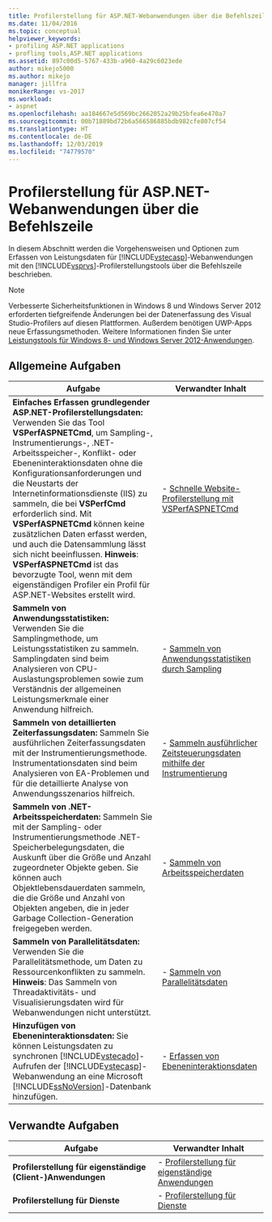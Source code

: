 ```yaml
---
title: Profilerstellung für ASP.NET-Webanwendungen über die Befehlszeile | Microsoft-Dokumentation
ms.date: 11/04/2016
ms.topic: conceptual
helpviewer_keywords:
- profiling ASP.NET applications
- profling tools,ASP.NET applications
ms.assetid: 897c00d5-5767-433b-a960-4a29c6023ede
author: mikejo5000
ms.author: mikejo
manager: jillfra
monikerRange: vs-2017
ms.workload:
- aspnet
ms.openlocfilehash: aa184667e5d569bc2662052a29b25bfea6e470a7
ms.sourcegitcommit: 00b71889bd72b6a566586885bdb982cfe807cf54
ms.translationtype: HT
ms.contentlocale: de-DE
ms.lasthandoff: 12/03/2019
ms.locfileid: "74779570"
---
```

# <a name="command-line-profiling-of-aspnet-web-applications"></a>Profilerstellung für ASP.NET-Webanwendungen über die Befehlszeile
In diesem Abschnitt werden die Vorgehensweisen und Optionen zum Erfassen von Leistungsdaten für [!INCLUDE[vstecasp](../code-quality/includes/vstecasp_md.md)]-Webanwendungen mit den [!INCLUDE[vsprvs](../code-quality/includes/vsprvs_md.md)]-Profilerstellungstools über die Befehlszeile beschrieben.

> [!NOTE]
> Verbesserte Sicherheitsfunktionen in Windows 8 und Windows Server 2012 erforderten tiefgreifende Änderungen bei der Datenerfassung des Visual Studio-Profilers auf diesen Plattformen. Außerdem benötigen UWP-Apps neue Erfassungsmethoden. Weitere Informationen finden Sie unter [Leistungstools für Windows 8- und Windows Server 2012-Anwendungen](../profiling/performance-tools-on-windows-8-and-windows-server-2012-applications.md).

## <a name="common-tasks"></a>Allgemeine Aufgaben

| Aufgabe | Verwandter Inhalt |
| - | - |
| **Einfaches Erfassen grundlegender ASP.NET-Profilerstellungsdaten:** Verwenden Sie das Tool **VSPerfASPNETCmd**, um Sampling-, Instrumentierungs-, .NET-Arbeitsspeicher-, Konflikt- oder Ebeneninteraktionsdaten ohne die Konfigurationsanforderungen und die Neustarts der Internetinformationsdienste (IIS) zu sammeln, die bei **VSPerfCmd** erforderlich sind. Mit **VSPerfASPNETCmd** können keine zusätzlichen Daten erfasst werden, und auch die Datensammlung lässt sich nicht beeinflussen. **Hinweis**:  **VSPerfASPNETCmd** ist das bevorzugte Tool, wenn mit dem eigenständigen Profiler ein Profil für ASP.NET-Websites erstellt wird. | -   [Schnelle Website-Profilerstellung mit VSPerfASPNETCmd](../profiling/rapid-web-site-profiling-with-vsperfaspnetcmd.md) |
| **Sammeln von Anwendungsstatistiken:** Verwenden Sie die Samplingmethode, um Leistungsstatistiken zu sammeln. Samplingdaten sind beim Analysieren von CPU-Auslastungsproblemen sowie zum Verständnis der allgemeinen Leistungsmerkmale einer Anwendung hilfreich. | -   [Sammeln von Anwendungsstatistiken durch Sampling](../profiling/collecting-application-statistics-for-aspnet-using-the-profiler-sampling-method.md) |
| **Sammeln von detaillierten Zeiterfassungsdaten:** Sammeln Sie ausführlichen Zeiterfassungsdaten mit der Instrumentierungsmethode. Instrumentationsdaten sind beim Analysieren von EA-Problemen und für die detaillierte Analyse von Anwendungsszenarios hilfreich. | -   [Sammeln ausführlicher Zeitsteuerungsdaten mithilfe der Instrumentierung](../profiling/collecting-detailed-timing-data-aspnet-profiler-instrumentation-method.md) |
| **Sammeln von .NET-Arbeitsspeicherdaten:** Sammeln Sie mit der Sampling- oder Instrumentierungsmethode .NET-Speicherbelegungsdaten, die Auskunft über die Größe und Anzahl zugeordneter Objekte geben. Sie können auch Objektlebensdauerdaten sammeln, die die Größe und Anzahl von Objekten angeben, die in jeder Garbage Collection-Generation freigegeben werden. | -   [Sammeln von Arbeitsspeicherdaten](../profiling/collecting-memory-data-from-an-aspnet-web-application.md) |
| **Sammeln von Parallelitätsdaten:** Verwenden Sie die Parallelitätsmethode, um Daten zu Ressourcenkonflikten zu sammeln. **Hinweis**:  Das Sammeln von Threadaktivitäts- und Visualisierungsdaten wird für Webanwendungen nicht unterstützt. | -   [Sammeln von Parallelitätsdaten](../profiling/collecting-concurrency-data-for-an-aspnet-web-application.md) |
| **Hinzufügen von Ebeneninteraktionsdaten:** Sie können Leistungsdaten zu synchronen [!INCLUDE[vstecado](../data-tools/includes/vstecado_md.md)]-Aufrufen der [!INCLUDE[vstecasp](../code-quality/includes/vstecasp_md.md)]-Webanwendung an eine Microsoft [!INCLUDE[ssNoVersion](../data-tools/includes/ssnoversion_md.md)]-Datenbank hinzufügen. | -   [Erfassen von Ebeneninteraktionsdaten](../profiling/adding-tier-interaction-data-from-the-command-line.md) |

## <a name="related-tasks"></a>Verwandte Aufgaben

|Aufgabe|Verwandter Inhalt|
|----------|---------------------|
|**Profilerstellung für eigenständige (Client-)Anwendungen**|-   [Profilerstellung für eigenständige Anwendungen](../profiling/command-line-profiling-of-stand-alone-applications.md)|
|**Profilerstellung für Dienste**|-   [Profilerstellung für Dienste](../profiling/command-line-profiling-of-services.md)|
